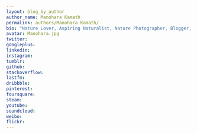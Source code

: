 ```yaml
---
layout: blog_by_author
author_name: Manohara Kamath
permalink: authors/Manohara Kamath/
bio: "Nature Lover, Aspiring Naturalist, Nature Photographer, Blogger, and avid traveller based in Bangalore, India"
avatar: Manohara.jpg
twitter: 
googleplus:
linkedin:
instagram:
tumblr:
github:
stackoverflow:
lastfm:
dribbble:
pinterest:
foursquare:
steam:
youtube:
soundcloud:
weibo:
flickr:
---
```

